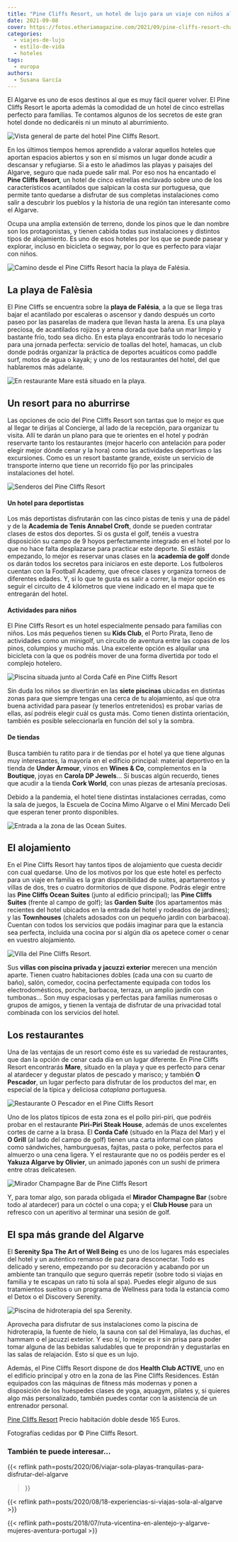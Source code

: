 ```yaml
---
title: "Pine Cliffs Resort, un hotel de lujo para un viaje con niños al Algarve"
date: 2021-09-08
cover: https://fotos.etheriamagazine.com/2021/09/pine-cliffs-resort-champagne-bar.jpg
categories: 
  - viajes-de-lujo
  - estilo-de-vida
  - hoteles
tags: 
  - europa
authors: 
  - Susana García
---
```


El Algarve es uno de esos destinos al que es muy fácil querer volver. El Pine Cliffs 
Resort le aporta además la comodidad de un hotel de cinco estrellas perfecto para 
familias. Te contamos algunos de los secretos de este gran hotel donde no dedicaréis ni 
un minuto al aburrimiento. 

![Vista general de parte del hotel Pine Cliffs Resort.](https://fotos.etheriamagazine.com/2021/09/Pine-cliffs-general.jpg "Vista general de parte del hotel Pine Cliffs Resort.")

En los últimos tiempos hemos aprendido a valorar aquellos hoteles que aportan espacios 
abiertos y son en sí mismos un lugar donde acudir a descansar y refugiarse. Si a esto le 
añadimos las playas y paisajes del Algarve, seguro que nada puede salir mal. Por eso nos 
ha encantado el **Pine Cliffs Resort**, un hotel de cinco estrellas enclavado sobre uno 
de los característicos acantilados que salpican la costa sur portuguesa, que permite 
tanto quedarse a disfrutar de sus completas instalaciones como salir a descubrir los 
pueblos y la historia de una región tan interesante como el Algarve. 

Ocupa una amplia extensión de terreno, donde los pinos que le dan nombre son los 
protagonistas, y tienen cabida todas sus instalaciones y distintos tipos de alojamiento. 
Es uno de esos hoteles por los que se puede pasear y explorar, incluso en bicicleta o 
segway, por lo que es perfecto para viajar con niños. 

![Camino desde el Pine Cliffs Resort hacia la playa de Falésia.](https://fotos.etheriamagazine.com/2021/09/pine-cliffs-resort-bajada-playa.jpg "Camino desde el Pine Cliffs Resort hacia la playa de Falésia.")

## La playa de Falèsia

El Pine Cliffs se encuentra sobre la **playa de Falésia**, a la que se llega tras bajar 
el acantilado por escaleras o ascensor y dando después un corto paseo por las pasarelas 
de madera que llevan hasta la arena. Es una playa preciosa, de acantilados rojizos y 
arena dorada que baña un mar limpio y bastante frío, todo sea dicho. En esta playa 
encontrarás todo lo necesario para una jornada perfecta: servicio de toallas del hotel, 
hamacas, un club donde podrás organizar la práctica de deportes acuáticos como paddle 
surf, motos de agua o kayak; y uno de los restaurantes del hotel, del que hablaremos más 
adelante. 

![En restaurante Mare está situado en la playa.](https://fotos.etheriamagazine.com/2021/09/pine-cliffs-resort-restaurante-mare.jpg "El restaurante Mare está situado en la playa de Falésia.")

## Un resort para no aburrirse

Las opciones de ocio del Pine Cliffs Resort son tantas que lo mejor es que al llegar te 
dirijas al Concierge, al lado de la recepción, para organizar tu visita. Allí te darán 
un plano para que te orientes en el hotel y podrán reservarte tanto los restaurantes 
(mejor hacerlo con antelación para poder elegir mejor dónde cenar y la hora) como las 
actividades deportivas o las excursiones. Como es un resort bastante grande, existe un 
servicio de transporte interno que tiene un recorrido fijo por las principales 
instalaciones del hotel. 

![Senderos del Pine Cliffs Resort](https://fotos.etheriamagazine.com/2021/09/pine-cliffs-resort-paseo-pinos.jpg "El hotel está lleno de senderos entre pinos para dar agradables paseos a pie o en bicicleta.")

#### Un hotel para deportistas

Los más deportistas disfrutarán con las cinco pistas de tenis y una de pádel y de la 
**Academia de Tenis Annabel Croft**, donde se pueden contratar clases de estos dos 
deportes. Si os gusta el golf, tenéis a vuestra disposición su campo de 9 hoyos 
perfectamente integrado en el hotel por lo que no hace falta desplazarse para practicar 
este deporte. Si estáis empezando, lo mejor es reservar unas clases en la **academia de 
golf** donde os darán todos los secretos para iniciaros en este deporte. Los futboleros 
cuentan con la Football Academy, que ofrece clases y organiza torneos de diferentes 
edades. Y, si lo que te gusta es salir a correr, la mejor opción es seguir el circuito 
de 4 kilómetros que viene indicado en el mapa que te entregarán del hotel. 

#### Actividades para niños

El Pine Cliffs Resort es un hotel especialmente pensado para familias con niños. Los más 
pequeños tienen su **Kids Club**, el Porto Pirata, lleno de actividades como un 
minigolf, un circuito de aventura entre las copas de los pinos, columpios y mucho más. 
Una excelente opción es alquilar una bicicleta con la que os podréis mover de una forma 
divertida por todo el complejo hotelero. 

![Piscina situada junto al Corda Café en Pine Cliffs Resort](https://fotos.etheriamagazine.com/2021/09/pine-cliffs-corda-cafe.jpg "Piscina situada junto al Corda Café.")

Sin duda los niños se divertirán en las **siete piscinas** ubicadas en distintas zonas 
para que siempre tengas una cerca de tu alojamiento, así que otra buena actividad para 
pasear (y tenerlos entretenidos) es probar varias de ellas, así podréis elegir cuál os 
gusta más. Como tienen distinta orientación, también es posible seleccionarla en función 
del sol y la sombra. 

#### De tiendas

Busca también tu ratito para ir de tiendas por el hotel ya que tiene algunas muy 
interesantes, la mayoría en el edificio principal: material deportivo en la tienda de 
**Under Armour**, vinos en **Wines & Co**, complementos en la **Boutique**, joyas en 
**Carola DP Jewels**… Si buscas algún recuerdo, tienes que acudir a la tienda **Cork 
World**, con unas piezas de artesanía preciosas. 

Debido a la pandemia, el hotel tiene distintas instalaciones cerradas, como la sala de 
juegos, la Escuela de Cocina Mimo Algarve o el Mini Mercado Deli que esperan tener 
pronto disponibles. 

![Entrada a la zona de las Ocean Suites.](https://fotos.etheriamagazine.com/2021/09/pine-cliffs-resort-ocean-suites.jpg "Entrada a la zona de las Ocean Suites.")

## El alojamiento

En el Pine Cliffs Resort hay tantos tipos de alojamiento que cuesta decidir con cual 
quedarse. Uno de los motivos por los que este hotel es perfecto para un viaje en familia 
es la gran disponibilidad de suites, apartamentos y villas de dos, tres o cuatro 
dormitorios de que dispone. Podrás elegir entre las **Pine Cliffs Ocean Suites** (junto 
al edificio principal); las **Pine Cliffs Suites** (frente al campo de golf); las 
**Garden Suite** (los apartamentos más recientes del hotel ubicados en la entrada del 
hotel y rodeados de jardines); y las **Townhouses** (chalets adosados con un pequeño 
jardín con barbacoa). Cuentan con todos los servicios que podáis imaginar para que la 
estancia sea perfecta, incluida una cocina por si algún día os apetece comer o cenar en 
vuestro alojamiento. 

![Villa del Pine Cliffs Resort.](https://fotos.etheriamagazine.com/2021/09/pine-cliffs-resort-villa.jpg "Villa del Pine Cliffs Resort.")

Sus **villas con piscina privada y jacuzzi** **exterior** merecen una mención aparte. 
Tienen cuatro habitaciones dobles (cada una con su cuarto de baño), salón, comedor, 
cocina perfectamente equipada con todos los electrodomésticos, porche, barbacoa, 
terraza, un amplio jardín con tumbonas… Son muy espaciosas y perfectas para familias 
numerosas o grupos de amigos, y tienen la ventaja de disfrutar de una privacidad total 
combinada con los servicios del hotel. 

## Los restaurantes

Una de las ventajas de un resort como éste es su variedad de restaurantes, que dan la 
opción de cenar cada día en un lugar diferente. En Pine Cliffs Resort encontrarás 
**Mare**, situado en la playa y que es perfecto para cenar al atardecer y degustar 
platos de pescado y marisco; y también **O Pescador**, un lugar perfecto para disfrutar 
de los productos del mar, en especial de la típica y deliciosa _cataplana_ portuguesa. 

![Restaurante O Pescador en el Pine Cliffs Resort](https://fotos.etheriamagazine.com/2021/09/Pine-cliffs-Pescador.jpg "Restaurante O Pescador.")

Uno de los platos típicos de esta zona es el pollo piri-piri, que podréis probar en el 
restaurante **Piri-Piri Steak House**, además de unos excelentes cortes de carne a la 
brasa. El **Corda Café** (situado en la Plaza del Mar) y el **O Grill** (al lado del 
campo de golf) tienen una carta informal con platos como sándwiches, hamburguesas, 
fajitas, pasta o poke, perfectos para el almuerzo o una cena ligera. Y el restaurante 
que no os podéis perder es el **Yakuza Algarve by Olivier**, un animado japonés con un 
sushi de primera entre otras delicatesen. 

![Mirador Champagne Bar de Pine Cliffs Resort](https://fotos.etheriamagazine.com/2021/09/pine-cliffs-resort-champagne-bar.jpg "El Mirador Champagne Bar tiene una ubicación privilegiada.")

Y, para tomar algo, son parada obligada el **Mirador Champagne Bar** (sobre todo al 
atardecer) para un cóctel o una copa; y el **Club House** para un refresco con un 
aperitivo al terminar una sesión de golf. 

## El spa más grande del Algarve

El **Serenity Spa The Art of Well Being** es uno de los lugares más especiales del hotel 
y un auténtico remanso de paz para desconectar. Todo es delicado y sereno, empezando por 
su decoración y acabando por un ambiente tan tranquilo que seguro querrás repetir (sobre 
todo si viajas en familia y te escapas un rato tú sola al spa). Puedes elegir alguno de 
sus tratamientos sueltos o un programa de Wellness para toda la estancia como el Detox o 
el Discovery Serenity. 

![Piscina de hidroterapia del spa Serenity.](https://fotos.etheriamagazine.com/2021/09/pine-cliffs-resort-spa.jpg "Piscina de hidroterapia del Serenity Spa.")

Aprovecha para disfrutar de sus instalaciones como la piscina de hidroterapia, la fuente 
de hielo, la sauna con sal del Himalaya, las duchas, el hammam o el jacuzzi exterior. Y 
eso sí, lo mejor es ir sin prisa para poder tomar alguna de las bebidas saludables que 
te propondrán y degustarlas en las salas de relajación. Esto sí que es un lujo. 

Además, el Pine Cliffs Resort dispone de dos **Health Club ACTIVE**, uno en el edificio 
principal y otro en la zona de las Pine Cliffs Residences. Están equipados con las 
máquinas de fitness más modernas y ponen a disposición de los huéspedes clases de yoga, 
aquagym, pilates y, si quieres algo más personalizado, también puedes contar con la 
asistencia de un entrenador personal. 

[Pine Cliffs Resort](https://www.pinecliffs.com/en/) Precio habitación doble desde 165 
Euros. 

Fotografías cedidas por © Pine Cliffs Resort. 

### También te puede interesar...

{{< reflink path=posts/2020/06/viajar-sola-playas-tranquilas-para-disfrutar-del-algarve 
>}} 

{{< reflink path=posts/2020/08/18-experiencias-si-viajas-sola-al-algarve >}} 

{{< reflink 
path=posts/2018/07/ruta-vicentina-en-alentejo-y-algarve-mujeres-aventura-portugal >}}
